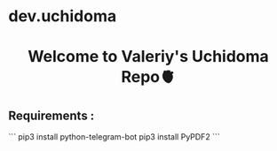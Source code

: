 # dev.uchidoma

<h1 align="center">Welcome to Valeriy's Uchidoma Repo🫀</h1>
<h2>Requirements :</h1>
```
pip3 install python-telegram-bot
pip3 install PyPDF2
```
